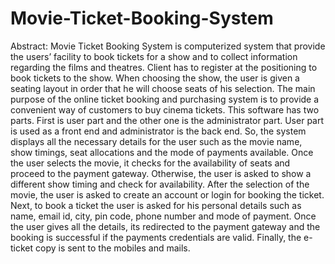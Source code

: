 # Movie-Ticket-Booking-System
Abstract:
Movie Ticket Booking System is computerized system that provide the
users’ facility to book tickets for a show and to collect information
regarding the films and theatres. Client has to register at the
positioning to book tickets to the show. When choosing the show, the
user is given a seating layout in order that he will choose seats of his
selection.
The main purpose of the online ticket booking and purchasing system
is to provide a convenient way of customers to buy cinema tickets.
This software has two parts. First is user part and the other one is the
administrator part. User part is used as a front end and administrator
is the back end.
So, the system displays all the necessary details for the user such as
the movie name, show timings, seat allocations and the mode of
payments available. Once the user selects the movie, it checks for the
availability of seats and proceed to the payment gateway. Otherwise,
the user is asked to show a different show timing and check for
availability. After the selection of the movie, the user is asked to create
an account or login for booking the ticket.
Next, to book a ticket the user is asked for his personal details such as
name, email id, city, pin code, phone number and mode of payment.
Once the user gives all the details, its redirected to the payment
gateway and the booking is successful if the payments credentials are
valid. Finally, the e-ticket copy is sent to the mobiles and mails.
